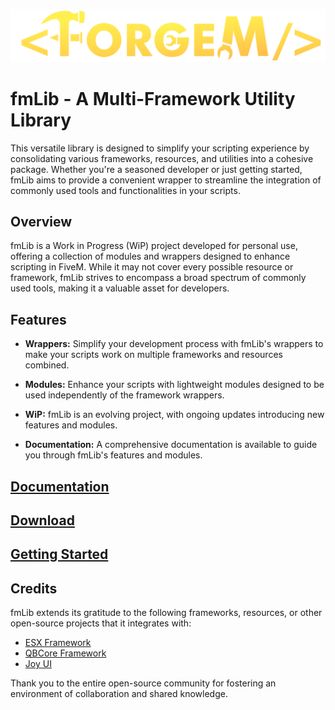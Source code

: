 ![ForgeM](web/assets/images/forgem.png)

# fmLib - A Multi-Framework Utility Library

This versatile library is designed to simplify your scripting experience by consolidating various frameworks, resources, and utilities into a cohesive package. 
Whether you're a seasoned developer or just getting started, fmLib aims to provide a convenient wrapper to streamline the integration of commonly used tools and functionalities in your scripts.

## Overview

fmLib is a Work in Progress (WiP) project developed for personal use, offering a collection of modules and wrappers designed to enhance scripting in FiveM.
While it may not cover every possible resource or framework, fmLib strives to encompass a broad spectrum of commonly used tools, making it a valuable asset for developers.

## Features

- **Wrappers:** Simplify your development process with fmLib's wrappers to make your scripts work on multiple frameworks and resources combined.

- **Modules:** Enhance your scripts with lightweight modules designed to be used independently of the framework wrappers.

- **WiP:** fmLib is an evolving project, with ongoing updates introducing new features and modules.

- **Documentation:** A comprehensive documentation is available to guide you through fmLib's features and modules.

## [Documentation](https://forgem.gitbook.io/)

## [Download](https://github.com/meesvrh/fmLib/releases/latest/download/fmLib.zip)

## [Getting Started](https://forgem.gitbook.io/forgem/fmlib/getting-started)

## Credits

fmLib extends its gratitude to the following frameworks, resources, or other open-source projects that it integrates with:

- [ESX Framework](https://github.com/esx-framework)
- [QBCore Framework](https://github.com/qbcore-framework)
- [Joy UI](https://mui.com/joy-ui/getting-started/)

Thank you to the entire open-source community for fostering an environment of collaboration and shared knowledge.